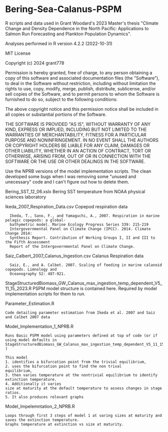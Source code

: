 # Bering-Sea-Calanus-PSPM
R scripts and data used in Grant Woodard's 2023 Master's thesis "Climate Change and Density Dependence in the North Pacific: Applications to Salmon Run Forecasting and Plankton Population Dynamics".

Analyses performed in  R version 4.2.2 (2022-10-31)

MIT License

Copyright (c) 2024 grant778

Permission is hereby granted, free of charge, to any person obtaining a copy
of this software and associated documentation files (the "Software"), to deal
in the Software without restriction, including without limitation the rights
to use, copy, modify, merge, publish, distribute, sublicense, and/or sell
copies of the Software, and to permit persons to whom the Software is
furnished to do so, subject to the following conditions:

The above copyright notice and this permission notice shall be included in all
copies or substantial portions of the Software.

THE SOFTWARE IS PROVIDED "AS IS", WITHOUT WARRANTY OF ANY KIND, EXPRESS OR
IMPLIED, INCLUDING BUT NOT LIMITED TO THE WARRANTIES OF MERCHANTABILITY,
FITNESS FOR A PARTICULAR PURPOSE AND NONINFRINGEMENT. IN NO EVENT SHALL THE
AUTHORS OR COPYRIGHT HOLDERS BE LIABLE FOR ANY CLAIM, DAMAGES OR OTHER
LIABILITY, WHETHER IN AN ACTION OF CONTRACT, TORT OR OTHERWISE, ARISING FROM,
OUT OF OR IN CONNECTION WITH THE SOFTWARE OR THE USE OR OTHER DEALINGS IN THE
SOFTWARE.



Use the NPRB versions of the model implementation scripts. The clean developed some bugs when I was removing some "unused and unecessary" code and I can't figure out how to delete them.

  Bering_SST_12_06.xslx
      Bering SST temperature from NOAA physical sciences laboratory

  Ikeda_2007_Respiration_Data.csv
      Copepod respiration data

      Ikeda, T., Sano, F., and Yamaguchi, A., 2007. Respiration in marine pelagic copepods: a global-
      bathymetric model. Marine Ecology Progress Series 339: 215-219
      Intergovernmental Panel on Climate Change (IPCC). 2014. Climate Change 2014: 
      Synthesis Report. Contribution of Working Groups I, II and III to the Fifth Assessment 
      Report of the Intergovernmental Panel on Climate Change.


  Saiz_Calbert_2007_Calanus_Ingestion.csv
      Calanus Respiration data

      Saiz, E., and A. Calbet. 2007. Scaling of feeding in marine calanoid copepods. Limnology and 
      Oceanography 52: 487-921.


StageStructuredBiomass_GW_Calanus_max_ingestion_temp_dependent_V5_11_15_2023.R
    PSPM model structure is contained here. Required by model implementation scripts for them to run.

Parameter_Estimation.R

    Code detailing parameter estimation from Ikeda et al. 2007 and Saiz and Calbet 2007 data
  
Model_Implementation_1_NPRB.R

    Runs Basic PSPM model using parameters defined at top of code (or if using model defaults in     
    StageStructuredBiomass_GW_Calanus_max_ingestion_temp_dependent_V5_11_15_2023.R )

    This model 
    1. identifies a bifurcation point from the trivial equilibrium,
    2. uses the bifurcation point to find the non trival     
    equilibrium,
    3. then varies temperature at the nontrivial equilibrium to identify extinction temperature.
    4. Additionally it varies 
    size at maturity at the default temperature to assess changes in stage ratios.
    5. It also produces relevant graphs

Model_Impelemntation_2_NPRB.R

    Loops through first 3 steps of model 1 at varing sizes at maturity and saves the extinction temperature.
    Graphs temperature at extinction vs size at maturity.
